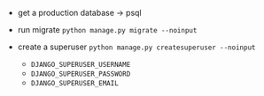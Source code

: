 - get a production database -> psql
- run migrate `python manage.py migrate --noinput`
- create a superuser `python manage.py createsuperuser --noinput`

    - `DJANGO_SUPERUSER_USERNAME`
    - `DJANGO_SUPERUSER_PASSWORD`
    - `DJANGO_SUPERUSER_EMAIL`
